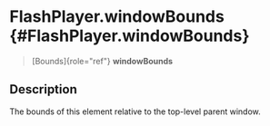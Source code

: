 FlashPlayer.windowBounds {#FlashPlayer.windowBounds}
========================

> [Bounds]{role="ref"} **windowBounds**

Description
-----------

The bounds of this element relative to the top-level parent window.
